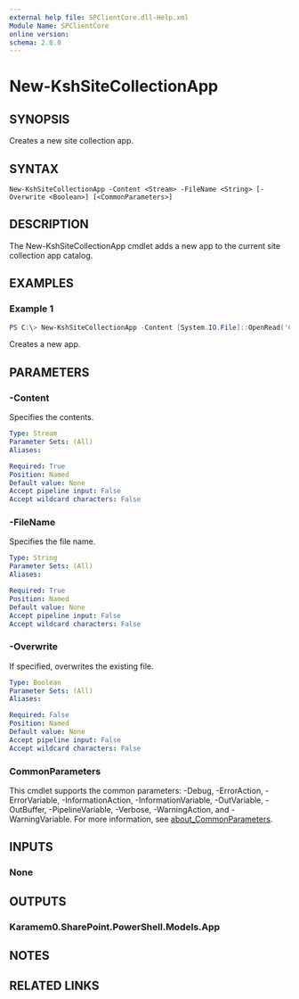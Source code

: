```yaml
---
external help file: SPClientCore.dll-Help.xml
Module Name: SPClientCore
online version:
schema: 2.0.0
---
```


# New-KshSiteCollectionApp

## SYNOPSIS
Creates a new site collection app.

## SYNTAX

```
New-KshSiteCollectionApp -Content <Stream> -FileName <String> [-Overwrite <Boolean>] [<CommonParameters>]
```

## DESCRIPTION
The New-KshSiteCollectionApp cmdlet adds a new app to the current site collection app catalog.

## EXAMPLES

### Example 1
```powershell
PS C:\> New-KshSiteCollectionApp -Content [System.IO.File]::OpenRead('C:\app.sppkg') -FileName 'app.sppkg'
```

Creates a new app.

## PARAMETERS

### -Content
Specifies the contents.

```yaml
Type: Stream
Parameter Sets: (All)
Aliases:

Required: True
Position: Named
Default value: None
Accept pipeline input: False
Accept wildcard characters: False
```

### -FileName
Specifies the file name.

```yaml
Type: String
Parameter Sets: (All)
Aliases:

Required: True
Position: Named
Default value: None
Accept pipeline input: False
Accept wildcard characters: False
```

### -Overwrite
If specified, overwrites the existing file.

```yaml
Type: Boolean
Parameter Sets: (All)
Aliases:

Required: False
Position: Named
Default value: None
Accept pipeline input: False
Accept wildcard characters: False
```

### CommonParameters
This cmdlet supports the common parameters: -Debug, -ErrorAction, -ErrorVariable, -InformationAction, -InformationVariable, -OutVariable, -OutBuffer, -PipelineVariable, -Verbose, -WarningAction, and -WarningVariable. For more information, see [about_CommonParameters](http://go.microsoft.com/fwlink/?LinkID=113216).

## INPUTS

### None

## OUTPUTS

### Karamem0.SharePoint.PowerShell.Models.App

## NOTES

## RELATED LINKS
